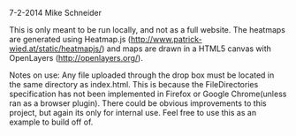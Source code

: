 7-2-2014
Mike Schneider

This is only meant to be run locally, and not as a full website. The heatmaps are generated
using Heatmap.js (http://www.patrick-wied.at/static/heatmapjs/) and maps are drawn in a
HTML5 canvas with OpenLayers (http://openlayers.org/).


Notes on use:
    Any file uploaded through the drop box must be located in the same directory as index.html.
    This is because the FileDirectories specification has not been implemented in Firefox or 
    Google Chrome(unless ran as a browser plugin). There could be obvious improvements to this project, but again its only for
    internal use. Feel free to use this as an example to build off of.
